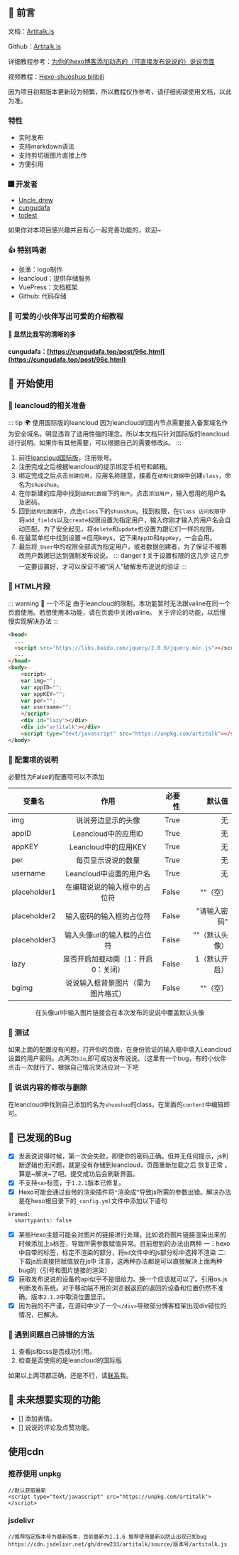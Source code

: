 ## 👀 前言
文档：[Artitalk.js](https://artitalk.js.org/)

Github：[Artitalk.js](https://github.com/Drew233/Artitalk)

详细教程参考：[为你的hexo博客添加动态的（可直接发布说说的）说说页面](https://cndrew.cn/2020/04/10/hexo-shuoshuo/)

视频教程：[Hexo-shuoshuo bilibili](https://www.bilibili.com/video/BV16A411b7UF)

因为项目初期版本更新较为频繁，所以教程仅作参考，请仔细阅读使用文档，以此为准。

### 特性
* 实时发布
* 支持markdown语法
* 支持剪切板图片直接上传
* 方便引用

### 🎆 开发者
* [Uncle_drew](https://cndrew.cn/)
* [cungudafa](https://cungudafa.top/)
* [todest](https://todest.cn/)

如果你对本项目感兴趣并且有心一起完善功能的，欢迎~

### 👍 特别鸣谢
* 张渔：logo制作
* leancloud：提供存储服务
* VuePress：文档框架
* Github: 代码存储

### 👭 可爱的小伙伴写出可爱的介绍教程
#### 🐷 显然比我写的清晰的多

<strong>cungudafa：[https://cungudafa.top/post/96c.html](https://cungudafa.top/post/96c.html)</strong>

## 🚀 开始使用

### 🌈 leancloud的相关准备

:::  tip 🌍 使用国际版的leancloud
因为leancloud的国内节点需要接入备案域名作为安全域名。明显违背了适用性强的理念。所以本文档只针对国际版的leancloud进行说明。如果你有其他需要，可以根据自己的需要修改js。
:::

1. 前往[leancloud国际版](https://leancloud.app/)，注册账号。
2. 注册完成之后根据leancloud的提示绑定手机号和邮箱。
3. 绑定完成之后点击`创建应用`，应用名称随意，接着在`结构化数据`中创建`class`，命名为`shuoshuo`。
4. 在你新建的应用中找到`结构化数据`下的`用户`。点击`添加用户`，输入想用的用户名及密码。
5. 回到`结构化数据`中，点击`class`下的`shuoshuo`。找到权限，在`Class 访问权限`中将`add_fields`以及`create`权限设置为指定用户，输入你刚才输入的用户名会自动匹配。为了安全起见，将`delete`和`update`也设置为跟它们一样的权限。
6. 在最菜单栏中找到设置->应用keys，记下来`AppID`和`AppKey`，一会会用。
7. 最后将`_User`中的权限全部调为指定用户，或者数据创建者，为了保证不被篡改用户数据已达到强制发布说说。
::: danger ❗ 关于设置权限的这几步
这几步一定要设置好，才可以保证不被“闲人”破解发布说说的验证
:::

### 🌼 HTML片段

::: warning 🐷 一个不足
由于leancloud的限制，本功能暂时无法跟valine在同一个页面使用。若想使用本功能，请在页面中关闭valine。
关于评论的功能，以后慢慢实现解决办法
:::

```html
<head>
  ...
  <script src="https://libs.baidu.com/jquery/2.0.0/jquery.min.js"></script>
  ...
</head>
<body>
    <script>
    var img="";
    var appID="";
    var appKEY="";
    var per="";
    var username="";
    </script>
    <div id="lazy"></div>
    <div id="artitalk"></div>
    <script type="text/javascript" src="https://unpkg.com/artitalk"></script>
</body>
```

### 🎅 配置项的说明

必要性为False的配置项可以不添加

<center>

| 变量名       | 作用          | 必要性  | 默认值 | 
| ------------- |:-------------:| -----:| -----:| 
| img      | 说说旁边显示的头像 | True | 无 | 
| appID      | Leancloud中的应用ID     | True | 无 | 
| appKEY | Leancloud中的应用KEY    | True | 无 | 
| per | 每页显示说说的数量      | True | 无 | 
| username | Leancloud中设置的用户名     | True | 无 | 
| placeholder1 | 在编辑说说的输入框中的占位符     | False | ""（空） | 
| placeholder2 | 输入密码的输入框的占位符     | False | "请输入密码" | 
| placeholder3 | 输入头像url的输入框的占位符     | False | ""（默认头像） | 
| lazy | 是否开启加载动画（1：开启  0：关闭）     | False | 1（默认开启） | 
| bgimg | 说说输入框背景图片（需为图片格式）     | False | ""（空） | 

在头像url中输入图片链接会在本次发布的说说中覆盖默认头像

</center>

### 🔨 测试
如果上面的配置没有问题，打开你的页面，在身份验证的输入框中填入Leancloud设置的用户密码。点两次`biu`,即可成功发布说说。（这里有一个bug，有的小伙伴点击一次就行了。根据自己情况灵活应对一下吧

### 🔨 说说内容的修改与删除
在leancloud中找到自己添加的名为`shuoshuo`的class，在里面的`content`中编辑即可。

## 🔨 已发现的Bug
* [x] 发表说说得时候，第一次会失败，即使你的密码正确。但并无任何提示，js判断逻辑也无问题，就是没有存储到leancloud，页面重新加载之后 恢复正常 。算是~解决~了吧。提交成功后会刷新界面。
* [x] 不支持`<a>`标签，于`1.2.1`版本已修复。
* [x] Hexo可能会通过自带的渲染插件将`"`渲染成`“`导致js所需的参数出错。解决办法是在hexo根目录下的`_config.yml`文件中添加以下语句
```
kramed:
  smartypants: false
```
* [x] 某些Hexo主题可能会对图片的链接进行处理。比如说将图片链接渲染出来的时候添加上`a`标签，导致所需参数赋值异常。目前想到的办法由两种
一：hexo中自带的标签，标定不渲染的部分，将`md`文件中的js部分标中选择不渲染
二: 下载js后直接把赋值放在js中
注意，这两种办法都是可以直接解决上面两种bug的（引号和图片链接的渲染）
* [x] 获取发布说说的设备的api似乎不是很给力。换一个应该就可以了。引用os.js判断发布系统。对于移动端不用的浏览器返回的返回的设备和位置仍然不准确。版本`2.1.2`中取消位置显示。
* [x] 因为我的不严谨，在源码中少了一个`</div>`导致部分博客框架出现div错位的情况，已解决。

### 🔨 遇到问题自己排错的方法
1. 查看js和css是否成功引用。
2. 检查是否使用的是leancloud的国际版

如果以上两项都正确，还是不行，请[联系](/contact)我。

## 🚩 未来想要实现的功能
- [] 添加表情。
- [] 说说的评论及点赞功能。

## 使用cdn

### 推荐使用 unpkg
```
//默认获取最新
<script type="text/javascript" src="https://unpkg.com/artitalk"></script>
```
### jsdelivr
```
//推荐指定版本号为最新版本，目前最新为1.1.6 推荐使用最新以防止出现已知bug
https://cdn.jsdelivr.net/gh/drew233/artitalk/source/版本号/artitalk.js
```